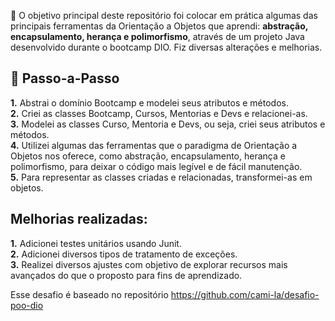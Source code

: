 💎 O objetivo principal deste repositório foi colocar em prática algumas das principais ferramentas da Orientação a Objetos que aprendi: <strong>abstração, encapsulamento, herança e polimorfismo</strong>, através de um projeto Java desenvolvido durante o bootcamp DIO. Fiz diversas alterações e melhorias.

<h2> 👣 Passo-a-Passo</h2>
<p>
<strong>	1.</strong> Abstrai o domínio Bootcamp e modelei seus atributos e métodos. <br>
<strong>	2.</strong> Criei as classes Bootcamp, Cursos, Mentorias e Devs e relacionei-as. <br>
<strong>	3.</strong> Modelei as classes Curso, Mentoria e Devs, ou seja, criei seus atributos e métodos. <br> 
<strong>	4.</strong> Utilizei algumas das ferramentas que o paradigma de Orientação a Objetos nos oferece, como abstração, encapsulamento, herança e polimorfismo, para deixar o código mais legível e de fácil manutenção. <br>
<strong>	5.</strong> Para representar as classes criadas e relacionadas, transformei-as em objetos. <br>
</p>

<h2> Melhorias realizadas: </h2>
<p>
<strong>	1.</strong> Adicionei testes unitários usando Junit. <br>
<strong>	2.</strong> Adicionei diversos tipos de tratamento de exceções. <br>
<strong>	3.</strong> Realizei diversos ajustes com objetivo de explorar recursos mais avançados do que o proposto para fins de aprendizado. <br> 
</p>

Esse desafio é baseado no repositório https://github.com/cami-la/desafio-poo-dio
